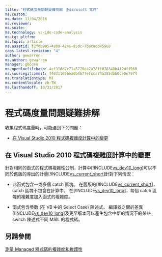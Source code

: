 ```yaml
---
title: "程式碼度量問題疑難排解 |Microsoft 文件"
ms.custom: 
ms.date: 11/04/2016
ms.reviewer: 
ms.suite: 
ms.technology: vs-ide-code-analysis
ms.tgt_pltfrm: 
ms.topic: article
ms.assetid: f2fdb995-4888-4246-85dc-7bacadd45968
caps.latest.revision: "4"
author: gewarren
ms.author: gewarren
manager: ghogen
ms.openlocfilehash: 4ef318d7c71a5770ea7a78ff078340b4f2dff960
ms.sourcegitcommit: f40311056ea0b4677efcca74a285dbb0ce0e7974
ms.translationtype: MT
ms.contentlocale: zh-TW
ms.lasthandoff: 10/31/2017
---
```

# <a name="troubleshooting-code-metrics-issues"></a>程式碼度量問題疑難排解
收集程式碼度量時，可能遇到下列問題：  
  
-   [在 Visual Studio 2010 程式碼複雜度計算中的變更](#Changes_in_Visual_Studio_2010_code_complexity_calculations)  
  
##  <a name="Changes_in_Visual_Studio_2010_code_complexity_calculations"></a>在 Visual Studio 2010 程式碼複雜度計算中的變更  
 針對相同的函式的程式碼複雜性公制，計算中[!INCLUDE[vs_dev10_long](../code-quality/includes/vs_dev10_long_md.md)]可以不同於舊版的導出的計量[!INCLUDE[vs_current_short](../code-quality/includes/vs_current_short_md.md)]針對下列情況：  
  
-   此函式包含一或多個 catch 區塊。 在舊版的[!INCLUDE[vs_current_short](../code-quality/includes/vs_current_short_md.md)]，catch 區塊不包含在計算中。 在[!INCLUDE[vs_dev10_long](../code-quality/includes/vs_dev10_long_md.md)]，每個 catch 區塊的複雜度加入函式的複雜度。  
  
-   函式包含參數 (在 VB 中的 Select Case) 陳述式。 編譯器之間的差異[!INCLUDE[vs_dev10_long](../code-quality/includes/vs_dev10_long_md.md)]及更早版本可以產生包含中斷的情況下的某些 switch 陳述式不同 MSIL 的程式碼。  
  
## <a name="see-also"></a>另請參閱  
 [測量 Managed 程式碼的複雜度和維護性](../code-quality/measuring-complexity-and-maintainability-of-managed-code.md)